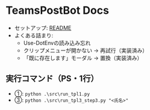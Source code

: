﻿# TeamsPostBot Docs

- セットアップ: [README](../README.md)
- よくある詰まり:
  - Use-DotEnvの読み込み忘れ
  - クリップメニューが開かない → 再試行（実装済み）
  - 「既に存在します」モーダル → 置換（実装済み）

## 実行コマンド（PS・1行）
- ①: `python .\src\run_tpl1.py`
- ③: `python .\src\run_tpl3_step3.py "<氏名>"`
